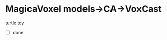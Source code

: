 # MagicaVoxel models->CA->VoxCast

[turtle toy](https://turtletoy.net/turtle/1774c93bd1)
 - [ ] done
